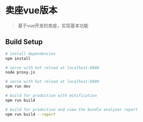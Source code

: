 # 卖座vue版本

> 基于vue开发的卖座，实现基本功能

## Build Setup

``` bash
# install dependencies
npm install

# serve with hot reload at localhost:8080
node proxy.js

# serve with hot reload at localhost:8080
npm run dev

# build for production with minification
npm run build

# build for production and view the bundle analyzer report
npm run build --report
```
